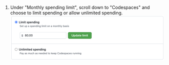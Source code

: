 1. Under "Monthly spending limit", scroll down to "Codespaces" and choose to limit spending or allow unlimited spending. ![料金を制限するか、無制限にするかのラジオボタン](/assets/images/help/billing/limit-or-unlimited-codespaces.png)
